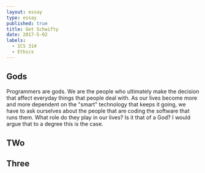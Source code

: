 ```yaml
---
layout: essay
type: essay
published: true
title: Get Schwifty
date: 2017-5-02
labels:
  - ICS 314
  - Ethics
---
```



## Gods

Programmers are gods. We are the people who ultimately make the decision that affect everyday things that people deal with. As our lives become more and more dependent on the "smart" technology that keeps it going, we have to ask ourselves about the people that are coding the software that runs them. What role do they play in our lives? Is it that of a God? I would argue that to a degree this is the case. 

## TWo

## Three
